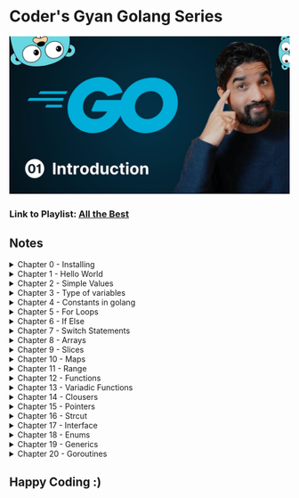 # Coder's Gyan Golang Series

![Image](./assets//YmGp5Uzh4ag-HD.jpg)

### Link to Playlist: [All the Best](https://www.youtube.com/playlist?list=PLXQpH_kZIxTWUe-Ee-DZEX5gfeoo4tHV6)

## Notes

<details>
<summary>
Chapter 0 - Installing
</summary>

Installing Golang

```bash
sudo apt update
sudo apt install golang -y
```

</details>

<details>
<summary>
Chapter 1 - Hello World
</summary>

Hello World Application

Code Block:

```bash
package main

import "fmt"

func main(){
	fmt.Println("Hello World")
}
```

How to run the code:

`First get to the respective folder having go file, then run the below command`

```bash
go run main.go
```

</details>

<details>
<summary>
Chapter 2 - Simple Values
</summary>
In this chapter we look up on simple values

Code Block:

```bash
package main

import (
	"fmt"
)

func main(){
	// Chapter 3

	// Simple Values

	// Integer
	fmt.Println(1+1)

	// Strings
	fmt.Println("Hello Golang")

	// Booleans
	fmt.Println(true)
	fmt.Println(false)

	//Floats
	fmt.Println(10.58)

	// Division
	fmt.Println(14.0/7.0)
}
```

How to run the code:

`First get to the respective folder having go file, then run the below command`

```bash
go run main.go
```

</details>

<details>
<summary>
Chapter 3 - Type of variables
</summary>

In this chapter we focus on different varibales (int, bool, string), shorthand syntax & types of variables like int32, int 64 etc.

Code Block:

```bash
package main

import (
	"fmt"
)

func main(){
	// var name string = "Aditya"

	// Golang Infers the name type
	// var name = "Aditya"
	// fmt.Println("Hello",name)

	var is_adult = true;
	fmt.Println( is_adult)

	var age int = 23
	fmt.Println(age)

	// Shorthand Syntax
	name := "Aditya"
	fmt.Println(name)

	// Different Scenes
	var age2 int
	age2 = 244
	fmt.Println(age2)

	// Float Example
	var price float32
	price = 22.45
	fmt.Println(price)

	var price2 = 22.56
	fmt.Println(price2)

	price3 := 40.67
	fmt.Println(price3)
}
```

How to run the code:

`First get to the respective folder having go file, then run the below command`

```bash
go run variables.go
```

</details>

<details>
<summary>
Chapter 4 - Constants in golang
</summary>
In this chapter we look upon constants & it's way of writing.

Code Block:

```bash
package main

import "fmt"

const age = 23
const name = "aditya"


func main(){
	const name = "Aditya"
	// name = "Adi"  (Will give an err as constants cannot be changed)
	fmt.Println(name)
	fmt.Println(age)

	const (
		short_name = "adi"
		age = 21
	)
	fmt.Println(short_name)
}
```

How to run the code:

`First get to the respective folder having go file, then run the below command`

```bash
go run constants.go
```

</details>

<details>
<summary>
Chapter 5 - For Loops
</summary>
In this chapter we look upon For Loops & Range in Golang.

Code Block:

```bash
package main

// import "fmt"

// for is the only construct in Golang
func main(){
    // making a while loop
    // i:= 1
    // for i <= 3{
    //     fmt.Println(i)
    //     i++  // Don't forget this
    // }

    // Running an infite loop
    // for{
    //     // You can make a print statement without fmt as below.
    //     println("Aditya")
    //     println(1)
    // }

    // For loops
    // for i:= 0; i <= 3; i++ {
    //     if i == 2{
    //         continue
    //     }
    //     println(i)
    // }

    for i:= range 10{
        println("This number is", i)
    }
}
```

</details>

<details>
<summary>
Chapter 6 - If Else
</summary>

In this chapter we look up on If Else, Else if, Condition Operators & Scopes for varibales.

Code Block:

```bash
package main

import "fmt"

func main() {
	age := 19
	if age >= 18 {
		fmt.Println("Person is an adult.")
	} else{
		fmt.Println(("Person is not an adult"))
	}

	marks := 98
	if marks >= 90 {
		fmt.Println("A+ Grade")
	} else if marks >= 75 && marks < 90 {
		fmt.Println("First Class")
	} else if marks >= 65 &&  marks <= 74 {
		fmt.Println("B Grade")
	} else if marks >= 36 && marks < 74 {
		fmt.Println("C Grade")
	} else{
		fmt.Println("Fail!")
	}

	var role = "Admin"
	var perMissions = false

	// || Or Condition , && AND Condition
	if role == "Admin" && perMissions {
		fmt.Println("User is an admin")
	}else{
		println("User is not an admin")
	}


	// Scoped Vars (Top wala)
	if age:= 20; age >= 18 {
		println("Person is an adult")
		println(age)
	}else{
		println("NAH")
	}

	// Gloabl age
	println(age)

	// Go doesn't have ternary operator
}

```

</details>

<details>
<summary>
Chapter 7 - Switch Statements
</summary>

In this chapter, we look up on Normal, Mutliple Condition & Type Switch Statements.

Code Block:

```bash
package main

import (
	"time"
)


func main(){
	i := 3

	// Normal Switch
	switch i {
	case 1:
		println("Value of i is 1")
	case 2:
		println("Value of i is 2")
	case 3:
		println("Value of i is 3")
	default:
		println("Value of i is more than 3 or less than 1")
	}

	// Multiple Condition Switch
	switch time.Now().Weekday(){
	case time.Saturday, time.Sunday:
		println("It is Weekend!")
	default:
		println("Kaam kar le bhai")
	}

	// Type Switch
	whoAmI := func (i interface{})  {
		switch i.(type){
		case int:
			println("It is an interger")
		case string:
			println("it is a string")
		case bool:
			println("It is a Boolean")
		default:
			println("It is a type of others")
	}
}
whoAmI("Aditya")
}
```

</details>

<details>
<summary>
Chapter 8 - Arrays
</summary>

In this chapter, we look upon Arrays in Golang

Code Block:

```bash
package main

import "fmt"


func main(){

	// Zero Values Init mai
	// String => "", Int => 0, Boolean => false

	var nums [4]int

	// println(len(nums))
	nums[1] = 25;
	nums[2] = 255;

	// println(nums[1])
	// println(nums[2])

	// fmt.Println(len(nums))
	// println(nums) // Gives error
	// fmt.Println(nums) // Works because of fmt lib

	// False Values Init mai
	var vals[4]bool
	// fmt.Println(vals)
	vals[2] = true;
	// fmt.Println(vals)


	// Strings
	var names[3]string
	// fmt.Println(names)
	names[0] = "golang"
	// 1st position is being skipped and not showed like Int or Bool.
	names[2] = "Aditya"
	// fmt.Println(names)
	// Space is reserved but not being used and shadow is being returned.
	// fmt.Println(len(names))

	// Adding elements while declaration
	// number:=[3]int{1,2,3}
	// fmt.Println(number)

	// var name -> size of the arr -> type of arr > {values} -> cool hai
	// num2 :=[4]int{4,56,6}
	// fmt.Println(num2)

	// // 2D Arrays
	numbers := [2][2]int{{1,2},{3,4}}
	fmt.Println(numbers)

	// 3D Arrays -> 3 times [2] means it is a 3D array and each array can have only 2 values 0th and 1st position. Play with it, then u can get it better.
	num2 := [2][2][2]int{{{1,2},{1,3}},{{1,4},{2,4}}}
	fmt.Println(num2)

	// Usage:
	// - fixed size arrays only
	// - memory optimization
	// - constant time access
}

```

</details>

<details>
<summary>
Chapter 9 - Slices
</summary>

In this chapter, we look upon Slices in Golang

Code Block:

```bash
package main

import (
	// "fmt"
	// "slices"
)

// Slices => Dynamic Arrays
// useful methods
func main(){

	// uninit slices are nil === null
	// Array is defined, no init of input values -> {}.

	var nums[]int  // -> Start Point
	// fmt.Println(nums)
	// fmt.Println(nums == nil)
	// fmt.Println(len(nums))
	// fmt.Println(cap(nums))
	nums = append(nums, 1,3)
	// fmt.Println(nums)


	// Make Method
	// Not a nil size
	// Making a array bit

	// var nums = make([]int, 0)

	// var nums2 = make([]int, 3,5)
	// Capacity is 5 and 3 signifies 3 times zero(0) in the array -> [0 0 0]
	// fmt.Println(cap(nums2)) // -> Answer is 5 (Capacity)

	// var nums3 = make([]int, 0,5)
	// nums3 = append(nums3, 2,5)
	// fmt.Println(nums3)

	// Cap means capacity -> maximum number of elements can fit.

	// Adding elements from the end
	// nums = append(nums, 2,1,2,3,4,5,6,7)

	// fmt.Println(nums)
	// fmt.Println(len(nums)) // Cap is 8 -> total elements present in the array
	// fmt.Println(cap(nums))
	// fmt.Println(nums)

	// Array [] and input {} is defined.
	numbers := []int{}
	// when u define a slice, it is not nil. It takes some memory in the system, so it will not be nil.

	// fmt.Println(numbers == nil)
	// fmt.Println(numbers)
	// fmt.Println(cap(numbers)) // -> 0
	// fmt.Println(len(numbers)) // -> 0

	numbers = append(numbers, 1,2,3,4)
	// fmt.Println(len(numbers))

	numbers = append(numbers, 1,2,3,4)
	// fmt.Println(len(numbers))

	numbers = append(numbers, 1,2,3,4)
	// fmt.Println(numbers)
	// fmt.Println(len(numbers))
	// fmt.Println(cap(numbers))

	// Moral -> Capacity is doubled if needed and if the array fits well, it doesn't change the size of the array. Cool hai.

	// var temp = make([]int,1,5)
	// temp = append(temp, 1,4)
	// fmt.Println(len(temp))
	// fmt.Println(cap(temp))
	// temp[0] = 3
	// fmt.Println(temp)

	// Copy Function
	var copy1 = make([]int, 0,5)
	copy1 = append(copy1, 2)
	var copy2 = make([]int, len(copy1))

	// copy
	copy(copy2, copy1)
	// fmt.Println(copy1, copy2)

	// Slice Operator
	// 0:2 -> means start from 0th Index and go upto to 2nd Index and exclude the last value[2] here.
	// var slice = []int{0,1,2}
	// fmt.Println(slice[0:2])

	// Start from first
	// fmt.Println(slice[:2])

	// Go till last of the array
	// fmt.Println(slice[0:])

	// Comparing of slices
	// var slice1 = []int{1,2}
	// var slice2 = []int{1,2}

	// returns a bool
	// fmt.Println(slices.Equal(slice1,slice2))

	// 2D Arrays in Slices
	// var slice3 = [][]int{{1,2,3},{4,5,6}}
	// fmt.Println(slice3)
}

```

![Image](./assets//09/image.png)

</details>

<details>
<summary>
Chapter 10 - Maps
</summary>

In this chapter, we look upon Maps in Golang

Code Block:

```bash
package main

import (
	"fmt"
	"maps"
)

func main(){

	// Defining an Element
	m := make(map[string]string)
	// fmt.Println(m)

	// Setting an Element
	m["name"] = "Aditya"
	m["surname"] = "Vyas"
	// fmt.Println(m)

	// get an element
	// fmt.Println(m)
	// fmt.Println(m["name"], m["surname"])
	// fmt.Println(len(m))

	//Imp
	// fmt.Println(m["age"])
	// if key doesn't exists in the map, it returns zero value like above example.

	m2 := make(map[string]int)
	m2["age"] = 21
	m2["pincode"] = 777777
	// String ->      , Int -> 0, Bool -> false
	// fmt.Println(m2["age"], m2["phone_number"])

	// Delete Function
	// delete(m2, "age")
	// fmt.Println(m2)

	clear(m2)
	// fmt.Println(m2)

	// One of the ways to create a map
	m3 := map[string]int{"price": 30}
	// fmt.Println(m3)

	// Maps Checking
	err, ok := m3["prie"]
	if ok {
		fmt.Println("Cool hai Ji")
	}else{
		fmt.Println(err)
	}
	// fmt.Println(key)

	// Maps Equality
	m4 := map[string]int{"price": 30}
	m5 := map[string]int{"price": 33}

	fmt.Println(maps.Equal(m4,m5))
}

```

</details>

<details>
<summary>
Chapter 11 - Range
</summary>

In this chapter, we will look upon Range in Golang which helps us in looping on a map or a variable or an array.

Code Block:

```bash
package main

import (
	"fmt"
)

func main()  {
	 // Iterating over data structures.

	 nums := []int{5,6,7,8}

	//  for i:= 0; i <len(nums); i++{
	// 	fmt.Println(nums[i])
	//  }

	for i, num := range nums{
		fmt.Println(i, num)
	}

	// m:= map[string]string{"fname": "john", "lname": "doe"}

	// for k,v := range m{
	// 	fmt.Println(k,v)
	// }

	// Unicode | code point rune
	// 0,1,2 it is not index. It is the start of Rune.
	for i,c := range "golang"{
		fmt.Println(i,string(c))
	}
}
```

</details>

<details>
<summary>
Chapter 12 - Functions
</summary>

In this chapter we have learnt about Functions in Golang.

Code Block:

```bash
package main

import "fmt"

func add(a,b int) int{
	return a+b
}

func getLangauges()(string,string, int){
	return "golang", "JS", 34
}

// func processIt(fn func(a int)int){
// 	fn(1)
// }

func processIt() func(a int) int {
	return func (a int) int {
		return 4
	}
}


func main(){

	total := add(3,2)
	fmt.Println(total)

	// fmt.Println(getLangauges())
	l1, l2 , _ := getLangauges()
	fmt.Println(l1,l2)

	// fn := func (a int ) int {
	// 		return 2
	// }

	fn := processIt()
	fn(7)

}
```

</details>

<details>
<summary>
Chapter 13 - Variadic Functions
</summary>

In this chapter we learn about how Variadic Functions Work.

Code Block:

```bash
package main

import "fmt"

func sum (nums ...int) int {
	total := 0;

	for _,num := range nums {
		total = total + num
	}
	return total
}


func main(){
	nums := []int{3,3,3,3,3}
	result := sum(nums...)
	fmt.Println(result)
}
```

</details>

<details>
<summary>
Chapter 14 - Clousers
</summary>

In this chapter we learn about how Clousers in Golang.

Code Block:

```bash
package main

import "fmt"

func counter() func() int {
    var count int = 0

    return func() int {
        count += 1
        return count
    }
}


func main(){
	increment := counter()
    fmt.Println(increment())
}
```

</details>

<details>
<summary>
Chapter 15 - Pointers
</summary>

In this chapter, we learn about Pointers, Referencing & Deferencing;

Code Block:

```bash
package main

import "fmt"

// num is not passed directly, a copy/vlaue of it is passed in the function runtime.
// func changeNum (num int) {
// 	num = 7
// 	fmt.Println("In Change Num: ", num)
// }

// By Reference

func changeNum(num *int){

	fmt.Println("Before In Change Function Call: ", *num)
	*num = 5
	fmt.Println("In Num Change Value", *num)
}

func main(){

	num := 10
	// changeNum(number)


	fmt.Println("Before Function Call: ", num)
	changeNum(&num)
	fmt.Println("After Function Num: ", num)

	// fmt.Println("Value of Number", number)
	// fmt.Println("Location of number in memory", &number)
}
```

</details>

<details>
<summary>
Chapter 16 - Strcut
</summary>

In this chapter, we have learnt about Struct & we can Init it in different ways and use it in different ways.

Code Block:

```bash
package main

import (
	"fmt"
	"time"
)

type customer struct{
	name string
	phone string
}

type order struct {
	id string
	amount float32
	status string
	createdAt time.Time // It has a nano sec precision
	customer
}

func (o *order) changeStatus (status string){
	o.status = status
}

// receiver type
func (a order) getAmount () float32 {
	return a.amount
}

// Dynamic Instance creation of struct using Functions.
func newOrder  (id string, amount float32, status string) *order {
	myOrder := order{
		id : id,
		amount: amount,
		status: status,
	}
	return &myOrder
}

func main (){

	// newCustomer:= customer{
	// 	name: "Adi",
	// 	phone: "1234",
	// }

	newOrder := order{
		id: "23",
		amount: 45,
		status: "received",
		// customer:newCustomer,
		customer: customer{name: "Adi", phone: "124"},
	}

	fmt.Println(newOrder)
	newOrder.customer.name = "Aditya"
	fmt.Println(newOrder)

	// order := struct {
	// 	id string
	// 	amount float32
	// 	status string
	// }{"1", 100, "Done"}

	// fmt.Println(order)

	// langauge := struct{
	// 	name string
	// 	age float32
	// }{"Adi", 21}

	// fmt.Println(langauge)


	// myOrder :=  newOrder("1",22,"done")
	// // fmt.Println(newOrder("1",22, "Done"))
	// fmt.Println(myOrder.amount)


	// If you don't set any of the fields, then default values are enforced on the print statement for the specific variable/object.

	// Int -> 0
	// String -> Empty space " "

	// 	In Go, nil represents the zero value for several types, including:
	// Pointers: A pointer that doesn't point to anything is nil.
	// Slices: An empty slice is represented by nil.
	// Maps: An empty map is nil.
	// Channels: A channel that hasn't been initialized is nil.
	// Functions: A function that hasn't been assigned a value is nil.
	// Interfaces: An interface variable that doesn't hold any value is nil.

// 	Not all zero values are nil:
	// For example, the zero value of an integer is 0, not nil. Similarly, the zero value of a string is "" (an empty string), not nil.
// Comparing with nil:
	// You can use the == operator to check if a variable of the above types is nil


	// myOrder := order{
	// 	id : "1",
	// 	// amount: 100.00,
	// 	status: "Delivered",
	// }

	// Phase 1 Started
	// Created sepeartely
	// myOrder.createdAt = time.Now()
	// println("")
	// fmt.Println("Total Order Details: ", myOrder)
	// println("")
	// println("Specific Details: ")
	// println("")
	// fmt.Println("Order id: ", myOrder.id)
	// fmt.Println("Order amount: ", myOrder.amount)
	// fmt.Println("Order status: ", myOrder.status)
	// fmt.Println("Order createdAt: ", myOrder.createdAt)
	// println("")
	// Phase 1 Ended


	// Phase 2 Started

	// myOrder2 := order{
	// 	id : "2",
	// 	amount: 23,
	// 	status: "In Progress",
	// 	createdAt: time.Now(),
	// }

	// myOrder.amount = 266;
	// fmt.Println(myOrder)
	// fmt.Println(myOrder2)

	// Phase 2 Ended

	// Phase 3
	// myOrder.changeStatus("Confirmed")
	// fmt.Println(myOrder)
	// fmt.Println(myOrder.status)
	// fmt.Println(myOrder.getAmount())
	// Phase 3 Ended
}
```
</details>

<details>
<summary>
Chapter 17 - Interface
</summary>

In this chapter, we have learnt about Interface in Golang.

Code Block:
```bash
package main

import "fmt"

type paymenter interface{
    pay(amount float32)
}

type payment struct{
    gateway paymenter
}

func (p payment) makePayment (amount float32){
    // razorPaymentGw := razorPay{}
    // razorPaymentGw.pay(amount)
    p.gateway.pay(amount)
}

type razorPay struct{}

func (r razorPay) pay (amount float32){
    // Logic to make payment
    fmt.Println("Making payment using RazorPay", amount)
}

type stripe struct{}

func (s stripe) pay  (amount float32){
    // Logic to make payment
    fmt.Println("Making payment using Stripe", amount)
}

func main()  {
    // stripePaymentGw := stripe{}
    razorPaymentGw := razorPay{}
    newPayment := payment{
        gateway: razorPaymentGw,
    }
    newPayment.makePayment(100)
}
```
</details>

<details>
<summary>
Chapter 18 - Enums
</summary>

In this chapter, we have learnt about Enums in Golang

Code Blocl:
```bash
package main

import "fmt"

// enumrated types
type orderStatus string 
type orderStatusNum int
const (
	Received orderStatus = "recevied"
	Confirmed 			 = "confirmed" 
	Prepared			 = "prepared"
	Delivered		 	 = "delivered"
)

const (
	Received1 orderStatusNum = iota
	Confirmed1 			  
	Prepared1			 
	Delivered1		 	 
)

func changeOrderStatus (status orderStatus) {
	fmt.Println("Changing order status to", status)
}

func changeOrderStatusNum (status orderStatusNum) {
	fmt.Println("Changing order status to", status)
}

func main(){
	changeOrderStatus(Confirmed)
	changeOrderStatusNum(Prepared1)
}
```

</details>
<details>
<summary>
Chapter 19 - Generics
</summary>

In this chapter, we are learning about Generics in Golang

Code Block: 
``` bash
package main

import "fmt"

func printSlice[T comparable, N string](items []T, name N){
	for _, item := range items{
		fmt.Println(item, name)
	}
}

// func printStringSlice(items []string){
// 	for _, item := range items{
// 		fmt.Println(item)
// 	}
// }

// Stack -> LIFO
type Stack[T string | int] struct{
	elements [] T
}


func main(){

	myStack := Stack[int]{
		elements: []int{2,3,45,56,7,8,8,9},
	}

	fmt.Println(myStack)



	// nums := []int{1,24,5,6}
	// nums := []int{1,24,5,6}
	boolval := []bool{true, false, true}
	// names := []string{"golang", "typescript"}
	printSlice(boolval, "John")
	// printStringSlice(names)
}
```
</details>

<details>
<summary>
Chapter 20 - Goroutines
</summary>

In this chapter, we learn about Goroutines

Code Block:

```bash
package main

import (
	"fmt"
	"time"
)

// func task (id int){
// 	fmt.Println("Doing Task",id)
// }

func main(){
	for i := 0; i <= 20; i++{
	
		go func(i int){
			fmt.Println(i)
		}(i)
	}

	time.Sleep(time.Second * 1)
}
```
</details>

## Happy Coding :)
